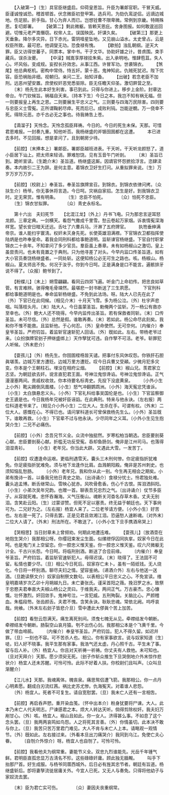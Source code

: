 <!-- { "loadSidebar": true } -->
　　【入破第一】〔生〕具官臣继盛启。仰荷皇恩旨。升臣为署郞官职。干冒天威。臣谨诚惶诚恐。稽首顿首。伏念微臣初登甲第。选兵司。为劾仇鸾逆侣。远谪边城地。伤足胫。折手指。甘心为弃人而已。岂想铨曹不限卑微。常例到京畿。特赐殊恩。复叨郞署。 
　　【破第二】剩此微躯。皆赖天恩庇。舍身图报。如何敢逡巡回避。切惟元老严嵩僭窃。权侔人主。误国殃民。奸谋久矣。 
　　【破第三】那更上天垂象。降尔多灾异。日下赤光。雷阴噎星坠地。又见崩山溢水。太史曾占。云是权臣所致。最可悲。他调燮无功。恐食禄有愧。 
　　【歇拍】浊乱朝纲。逆天大罪。臣又访得世蕃子。同票本。掌中书。干子文华。协助奸雄之计。昔虏围。束手藏兵。误杀汝夔。 
　　【中滚】贼嵩享厚禄挂朱紫。出入承明地。惟肆苞苴。失人心。坏风俗。变成规。妄揑长孙效忠。从事江西。许冒军功。世袭锦衣。 
　　【煞尾】他总典枢机。密构中常侍。恃五奸。蒙十恶。鬼神知此。仇贼死犹迟。陛下优容。臣恐祸贻非细。视朝归。亲问二王。始知详备。 
　　【出破】若念老臣不加刑。远恶州望安置。庶使权奸恶党悉驱除。臣无任瞻天仰圣。激切屛营之至。 
　　〔末〕杨先生此本好生利害。事已到此。只得与你进上。移步上金阶。封章达帝台。午门钦候旨。祸福自天来。〔持本下生〕今日之本。我岂不知有祸无福。但一则要报皇上再生之恩。二则要展生平忠义之气。三则要与四海万民除害。四则要与忠臣义士雪寃。正所谓鞠躬尽瘁。死而后已。成败利钝。岂能逆覩。万一侥幸不死。得除元恶。亦千古必无之事也。待我祷吿上苍。 

　　【滴溜子】天怜念。天怜念孤臣拜祷。今日的。今日的死生未保。天那。可惜君恩难报。一封奏九重。知他听否。我杨继盛的斧锧囹圄都在这遭。 
　　本已进去多时。不见回报。想是拿问了。且到朝房少待。 

　　【前腔】〔末捧本上〕署郞臣。署郞臣越班进表。干天听。干天听龙颜怒了。道小臣居下讪上。把太师来轻诮。罪难恕饶。见有玉音午门听剖。 
　　〔末〕圣旨已到。跪听宣读。〔生跪介末〕圣旨道。杨继盛这厮。因谪官怀怨摭拾浮言。恣肆渎奏。本内故引二王为辞。是何主意。着锦衣卫好生打问。从重拟罪来说。〔生〕万岁万岁万万岁。 

　　【前腔】〔校尉上〕奉圣旨。奉圣旨旗牌宣召。到锦衣。到锦衣依律问拷。〔众扶生介〕杨爷。你无事休将言造。今日呵。灾祸自家招。怎生是好。到我锦衣卫时。定无荣赏。惟有明条。 
　　〔生〕忠臣不怕死。　　　　〔众〕怕死不忠臣。 
　　〔生〕锦衣甘拟罪。　　　　〔众〕靑史永标名。 

　　第十六出　夫妇死节 
　　【北混江龙】〔外上〕丹书飞电。只为那忠言逆耳怒龙颜。三章定典。一剑横天。看怨气撒成千里雪。愁云卷起万家烟。诉衷情寃深海样宽。望长安日暗天还远。舌吐了六曹兵马。汗淋了五府牌官。 
　　执笏垂绅满帝京。谁人能扫宇寰淸。权奸未灭身先死。长使英雄泪满襟。下官锦衣卫都指挥使陆炳是也昨奉皇命。着我会同刑科都给事鲍道明。监斩谏官杨继盛。下官自忖职掌锦衣二十余年。不知拿问了多少官员。羣臣虽上奏章。未有如杨椒山之激切。皇上虽尝责问。也未有竟置之于典刑。只为他寻差了对头。今早内监口传圣旨道。如有大小官员奏饶杨继盛者。一同处斩。这便知杨公必无可生之路也。咳。杨椒山。杨椒山。夏太师且不免。何况于汝乎。你到今日呵。正是满身是口不能言。遍骸排牙说不得了。〔众报〕鲍爷到了。 

　　【粉蝶儿】〔末上〕朔雪翩翩。看同云四郊飞遍。听金门上命初传。把忠良如草菅。有言难辨。骇得俺毛骨竦然。最堪悲一封书断送了三生夙愿。 
　　下官刑科都给事鲍道明是也。奉命监斩杨继盛。不免到此法场。呀。陆大人已先在此了〔外〕下官已在此伺候。〔相见介末〕十月天飞雪。多为杨公泣。〔外〕杜宇声悲咽。叫落枝头月。〔末〕陆大人。今日虽蒙圣旨。勅俺两个监斩。万一杨公有救亦至幸也。〔外〕鲍大人还不晓得。今早内监传出圣旨。若有保救者同斩。〔末〕口传圣旨。未可尽信。〔外〕总然是假。谁敢再奏。〔末〕若如此。杨公命尽此刻矣。我和你不惟不能救。且监斩他。于心何忍。〔外〕皇命使然。无可奈何。〔内催介〕奉皇爷圣旨。严府钧旨。着监斩官速斩犯人回话。〔外〕旣如此。左右。带杨老爷过来。〔众扮旗牌官刽子押继盛绑上〕天作孼犹可违。自作孼不可活。老爷。斩罪犯人听候。〔外末悲介〕 

　　【耍孩儿】〔外〕杨先生。你囹圄桎梏皆天谴。把事付东风休叹怨。你铁肝石胆眞堪羡。边城万里方遭贬。边城万里方遭贬。叹今日兵曹又受顚。少微月犯多灾变。你本是个王朝柱石。埋没在相府尘烟。 
　　【前腔】〔末〕椒山兄。羡君家立志坚。为朝廷欲去奸。谠言直犯君王面。号神泣鬼惊谗谄。号神泣鬼惊谗谄。正气漫漫塞两间。贵戚权收敛。你本待要名标靑史。先投下没底黄泉。 
　　〔小外小生上小外〕靴尖踢倒凤凰楼。〔小生〕怒气冲翻鹦鹉洲。〔小外〕海天寃忿凭谁诉。〔小生〕太白旗悬忠义头。〔小外〕下官礼科给事吴国伦是也。〔小生〕下官监察御史王遴是也。今日我杨年兄被奸臣诬謟。在此典刑。特来与他永诀。〔左右报〕两位科道老爷来了。〔相见介小外小生〕二位大人。生杀在手。可谓有权。〔外末〕二位大人。感慨在心。不得已也。请问掌科道长可曾保救杨先生么。〔小外〕圣旨旣下。谁敢再救。〔小生〕下官辈不过与他永诀。少尽同年之义耳。〔小外小生见生抱哭介生〕二兄不必痛伤。 

　　【前腔】〔小外〕念吾兄节义全。众流中独挺然。岁寒松柏当朝选。忠臣要剖葵心献。忠臣要剖葵心献。折槛无功反受寃。呑却鱼肠剑。俺非是江州司马。也落得泪湿靑衫。 
　　〔小生〕老年兄。你当此大辟。又遇此大雪。一发苦丁。 

　　【前腔】叹遭逢命运艰。更临刑遇雪天。囊头三木刑何惨。你足疲指折犹难免。你足疲指折犹难免。须与地下龙逢作比肩。血溅朝阳殿。俺非是苏州刺史。也须知恼乱愁肠。 
　　〔小外〕老年兄。我和你从此一别。今生再无相会之期矣。小弟有挽诗一首。以备我兄他日靑史之助。〔出诗诵介〕食禄分忧士。怜君独处难。囊头追孟博。断舌继常山。雪映心犹赤。风吹骨愈香。伤心千古恨。挥泪洒斜阳。〔小生〕小弟次吴年兄韵。也赠一首。聊表吾兄忠烈之气。〔出诗诵介〕仗节多臣子。从容就死难。忠怀呑瀚海。义气压衡山。魂断关河杳名存草木香。丈夫无别泪。含笑赴云阳。〔生〕过蒙谬赞。但死不足以塞责。终无益于朝廷也。天下事尙可为。二兄好为之。〔左右报〕杨宜人来了。二位老爷请方便。〔小外小生〕好苦也。左右是一死了。只得去罢。正是见君且敛湘江泪。恐逼愁人速断魂。〔对外末〕二位大人请了。〔外末〕刑法所在。不敢送了。〔小外小生下旦手携酒帛哭上〕 

　　【哭相思】当日封章未上曾频劝。何期此地遭迍难。 
　　【耍孩儿】〔放酒壶在地抱生哭介〕我那相公呀。你缨冠束发尘生面。似缧绁俘囚同执挛。奴家今日在此呵。也是鬼门关上空留恋。你一腔忠义惟天鉴。你一腔忠义惟天鉴。叹六尺微躯无计全。千古兴长怨。今日呵。将临刑别酒。断送了合卺前缘。 
　　〔内催介〕奉皇爷圣旨。严府钧旨。着监斩官速斩犯人。毋得迟误。〔末〕晓得了。王法固不可留。私情也要少尽。〔旦〕相公今日死后。奴家存亡未卜。虽有一陌纸钱。无人烧化。今日将一杯别酒。聊尽夫妇之情。望容鉴纳。〔递酒介外〕左右与他送一送酒。〔旦跪读祭文介〕奴家自制祭文数句。以表相公平日忠义之心。不免宣读。维皇明嘉靖岁次乙卯十月朔越九日。未亡妻张氏。谨采首阳之薇。挽汨罗之水。致祭于忠愍夫君奉直大夫椒山杨公之灵曰。于维我夫。两间正气。万古豪杰。忠心慷慨。壮怀激烈。奸回敛手。鬼神号泣。一言犯威。五刑殉裂。关脑比心。严颜稽血。朱槛段笏。张齿颜舌。夫君不愧。含笑永诀。耿耿忠魂。常依北阙。呜呼哀哉。尙飨。〔外末左右刽子皆悲介旦〕雪中遭此大僇眞个苦上加苦。 

　　【前腔】看愁云怨满天。痛生离死别间。须曳七魄无从见。牵襟结发今朝断。牵襟结发今朝断。肠裂空山哀月猿。刳不出伤心剑。我那相公本是个飞黄千里。今做了带血啼鹃。 
　　〔内催介〕奉皇爷圣旨。严府钧旨。犯人不得久留。如迟幷罪。〔旦〕一刻也不容。可不苦杀人也。相公。你有家事欲言。说与奴家知道〔生〕唗。妇人好不晓事。我平生那有家事。我浩气还太虚。丹心照千古。平生未了事。留与后人补。〔外〕杨宜人。你且对天祈祷一祈祷。你丈夫有人救他。未可知也。〔旦对天拜介〕天那。愿少须臾无死。〔刽子作斩众推生下旦哭倒地介外末惊作悲状介〕杨宜人还未苏醒。可怜可怜。此际不好着人扶。你校尉们且叫声。〔众叫旦渐醒介〕 

　　【江儿水】天那。我魂离体。魄丧泉。痛思鸳侣遭飞箭。我那相公。你一点丹心明素愿。翻成白刃流红茜。祸比史苏尤惨。仇海寃天。对着谁人悲怨。 
　　〔外〕杨宜人。死者不可复生。请自宽慰罢。〔旦〕我未亡人还有一言相吿。 

　　【前腔】再启呑声愬。重开染血笺。〔怀中出本介〕粉身犹要将尸谏。大人。此本乃未亡人代夫明志。尸谏感君之本。烦大人转达天听。倘得剪除权奸。我夫妇万剐甘心。〔外〕咳。杨宜人。椒山且如此。你一女人。济得甚么事。不如息了这个念头罢。〔旦〕我两两哀鸣如鸟怨。人之将死其言善。〔外〕你情虽切。此本决不敢与你上。〔旦〕我苦只苦万里君门难见。大人不肯与未亡人上本。请略观一观情节。〔外〕旣如此。左右接过来。〔外看本旦出刀痛哭介〕我同到乌江。免使亡夫心眷。 
　　〔自刎介外惊介〕呀。杨宜人也自刎了。可怜可怜。 

　　【前腔】我看他夫为纲常重。妻能节义全。双忠九烈谁能先。光岳千年锺气鲜。君明臣直孤忠显万古淸名不殄。这些碌碌奸庸。顾此独无腼觍。 
　　叫手下抬那尸首。好生成服。与杨爷同厝西城外。后日必有旌其忠节者。朝廷有旨道。杨继盛斩后。卽将妻孥流徙居庸关外。今宜人已死。又无人与奏免。只得将他幼子与家奴流去罢。 

　　〔末〕臣为君亡实可伤。　　　　〔众〕妻因夫丧重纲常。 
